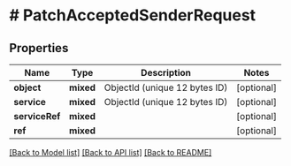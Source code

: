 # # PatchAcceptedSenderRequest

## Properties

Name | Type | Description | Notes
------------ | ------------- | ------------- | -------------
**object** | **mixed** | ObjectId (unique 12 bytes ID) | [optional]
**service** | **mixed** | ObjectId (unique 12 bytes ID) | [optional]
**serviceRef** | **mixed** |  | [optional]
**ref** | **mixed** |  | [optional]

[[Back to Model list]](../../README.md#models) [[Back to API list]](../../README.md#endpoints) [[Back to README]](../../README.md)
